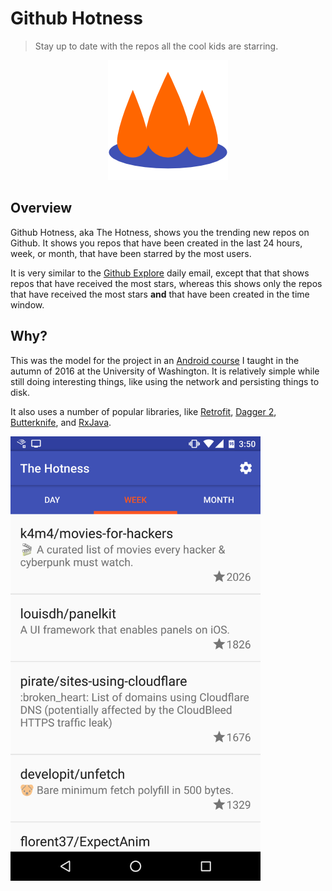 # Github Hotness

> Stay up to date with the repos all the cool kids are starring.

<p align="center">
  <img alt="Github Hotness Icon" src="./assets/icon_192.png"/>
</p>

## Overview

Github Hotness, aka The Hotness, shows you the trending new repos on Github. It
shows you repos that have been created in the last 24 hours, week, or month,
that have been starred by the most users.

It is very similar to the [Github Explore](https://github.com/explore) daily
email, except that that shows repos that have received the most stars, whereas
this shows only the repos that have received the most stars **and** that have
been created in the time window.

## Why?

This was the model for the project in an [Android
course](https://courses.cs.washington.edu/courses/cse390a1/16au/) I taught in
the autumn of 2016 at the University of Washington. It is relatively simple
while still doing interesting things, like using the network and persisting
things to disk.

It also uses a number of popular libraries, like
[Retrofit](https://square.github.io/retrofit/), [Dagger
2](https://google.github.io/dagger/),
[Butterknife](https://jakewharton.github.io/butterknife/), and
[RxJava](https://github.com/ReactiveX/RxJava).

<img alt="Screenshot" src="./assets/screenshot.png" width="400px"/>
